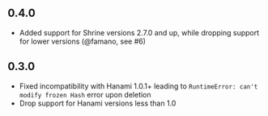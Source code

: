 ## 0.4.0

* Added support for Shrine versions 2.7.0 and up, while dropping support for lower versions (@famano, see #6)

## 0.3.0

* Fixed incompatibility with Hanami 1.0.1+ leading to `RuntimeError: can't modify frozen Hash` error upon deletion
* Drop support for Hanami versions less than 1.0
